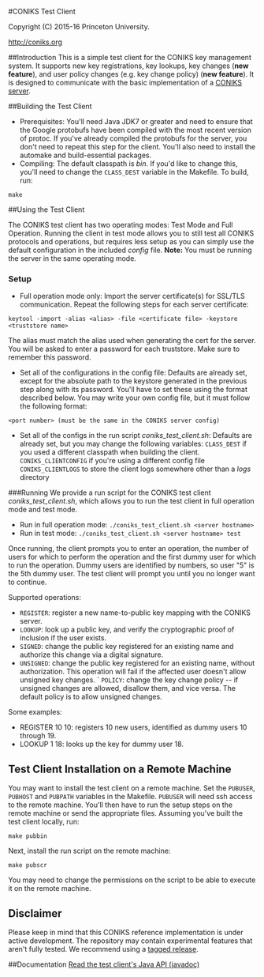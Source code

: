 #CONIKS Test Client

Copyright (C) 2015-16 Princeton University.

http://coniks.org

##Introduction
This is a simple test client for the CONIKS key management system. It supports new key registrations, key lookups, key changes (**new feature**), and user policy changes (e.g. key change policy) (**new feature**). It is designed to communicate with the basic implementation of a [CONIKS server](https://github.com/coniks-sys/coniks-ref-implementation/tree/master/coniks_server).

##Building the Test Client
- Prerequisites:
You'll need Java JDK7 or greater and need to ensure that the Google protobufs have been compiled with the most recent version of protoc. If you've already compiled the protobufs for the server, you don't need to
repeat this step for the client.
You'll also need to install the automake and build-essential packages.
- Compiling:
The default classpath is *bin*. If you'd like to change this, you'll need to change the ```CLASS_DEST``` 
variable in the Makefile. To build, run:
```
make 
```

##Using the Test Client

The CONIKS test client has two operating modes: Test Mode and Full Operation. 
Running the client in test mode allows you to still test all CONIKS protocols and operations,
but requires less setup as you can simply use the default configuration in the included *config* file.
**Note:** You must be running the server in the same operating mode.

### Setup
- Full operation mode only: Import the server certificate(s) for SSL/TLS communication.
Repeat the following steps for each server certificate:
```
keytool -import -alias <alias> -file <certificate file> -keystore <truststore name>
```
The alias must match the alias used when generating the cert for the server. You will be asked to
enter a password for each truststore. Make sure to remember this password.
- Set all of the configurations in the config file:
Defaults are already set, except for the absolute path to the keystore generated in the 
previous step along with its password. You'll have to set these using the format
described below.
You may write your own config file, but it must follow the following format:
```
<port number> (must be the same in the CONIKS server config)
```
- Set all of the configs in the run script *coniks_test_client.sh*:
Defaults are already set, but you may change the following variables:
```CLASS_DEST``` if you used a different classpath when building the client.
```CONIKS_CLIENTCONFIG``` if you're using a different config file
```CONIKS_CLIENTLOGS``` to store the client logs somewhere other than a *logs* directory

###Running
We provide a run script for the CONIKS test client *coniks_test_client.sh*, which allows you to run
the test client in full operation mode and test mode.
- Run in full operation mode:
```./coniks_test_client.sh <server hostname>```
- Run in test mode:
```./coniks_test_client.sh <server hostname> test```

Once running, the client prompts you to enter an operation, the number of users for which to
perform the operation and the first dummy user for which to run the operation. Dummy users are
identified by numbers, so user "5" is the 5th dummy user.
The test client will prompt you until you no longer want to continue.

Supported operations: 
- ```REGISTER```: register a new name-to-public key mapping with the CONIKS server.
- ```LOOKUP```: look up a public key, and verify the cryptographic proof of inclusion if the user exists.
- ```SIGNED```: change the public key registered for an existing name and authorize this change via a digital signature.
- ```UNSIGNED```: change the public key registered for an existing name, without authorization. This operation will fail if the affected user doesn't allow unsigned key changes.
` ```POLICY```: change the key change policy -- if unsigned changes are allowed, disallow them, and vice versa. The default policy is to allow unsigned changes.

Some examples:
- REGISTER 10 10: registers 10 new users, identified as dummy users 10 through 19.
- LOOKUP 1 18: looks up the key for dummy user 18.

## Test Client Installation on a Remote Machine
You may want to install the test client on a remote machine.
Set the ```PUBUSER```, ```PUBHOST``` and ```PUBPATH``` variables in the Makefile.
```PUBUSER``` will need ssh access to the remote machine.
You'll then have to run the setup steps on the remote machine or send the appropriate files.
Assuming you've built the test client locally, run:
```
make pubbin
```
Next, install the run script on the remote machine:
```
make pubscr
```
You may need to change the permissions on the script to be able to execute it on the remote machine.

## Disclaimer
Please keep in mind that this CONIKS reference implementation is under active development. The repository may contain experimental features that aren't fully tested. We recommend using a [tagged release](https://github.com/citp/coniks-ref-implementation/releases).

##Documentation
[Read the test client's Java API (javadoc)](https://coniks-sys.github.io/coniks-ref-implementation/org/coniks/coniks_test_client/package-summary.html)
